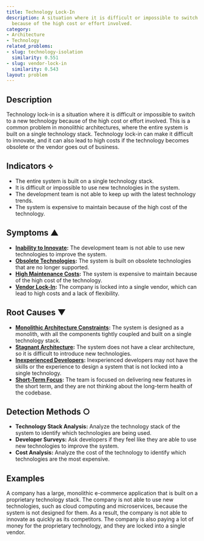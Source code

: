 ```yaml
---
title: Technology Lock-In
description: A situation where it is difficult or impossible to switch to a new technology
  because of the high cost or effort involved.
category:
- Architecture
- Technology
related_problems:
- slug: technology-isolation
  similarity: 0.551
- slug: vendor-lock-in
  similarity: 0.543
layout: problem
---
```


## Description
Technology lock-in is a situation where it is difficult or impossible to switch to a new technology because of the high cost or effort involved. This is a common problem in monolithic architectures, where the entire system is built on a single technology stack. Technology lock-in can make it difficult to innovate, and it can also lead to high costs if the technology becomes obsolete or the vendor goes out of business.

## Indicators ⟡
- The entire system is built on a single technology stack.
- It is difficult or impossible to use new technologies in the system.
- The development team is not able to keep up with the latest technology trends.
- The system is expensive to maintain because of the high cost of the technology.

## Symptoms ▲
- **[Inability to Innovate](inability-to-innovate.md):** The development team is not able to use new technologies to improve the system.
- **[Obsolete Technologies](obsolete-technologies.md):** The system is built on obsolete technologies that are no longer supported.
- **[High Maintenance Costs](high-maintenance-costs.md):** The system is expensive to maintain because of the high cost of the technology.
- **[Vendor Lock-In](vendor-lock-in.md):** The company is locked into a single vendor, which can lead to high costs and a lack of flexibility.

## Root Causes ▼
- **[Monolithic Architecture Constraints](monolithic-architecture-constraints.md):** The system is designed as a monolith, with all the components tightly coupled and built on a single technology stack.
- **[Stagnant Architecture](stagnant-architecture.md):** The system does not have a clear architecture, so it is difficult to introduce new technologies.
- **[Inexperienced Developers](inexperienced-developers.md):** Inexperienced developers may not have the skills or the experience to design a system that is not locked into a single technology.
- **[Short-Term Focus](short-term-focus.md):** The team is focused on delivering new features in the short term, and they are not thinking about the long-term health of the codebase.

## Detection Methods ○
- **Technology Stack Analysis:** Analyze the technology stack of the system to identify which technologies are being used.
- **Developer Surveys:** Ask developers if they feel like they are able to use new technologies to improve the system.
- **Cost Analysis:** Analyze the cost of the technology to identify which technologies are the most expensive.

## Examples
A company has a large, monolithic e-commerce application that is built on a proprietary technology stack. The company is not able to use new technologies, such as cloud computing and microservices, because the system is not designed for them. As a result, the company is not able to innovate as quickly as its competitors. The company is also paying a lot of money for the proprietary technology, and they are locked into a single vendor.
